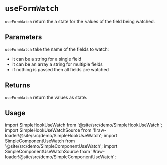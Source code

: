 # `useFormWatch`

`useFormWatch` return the a state for the values of the field being watched.

## Parameters

`useFormWatch` take the name of the fields to watch:

- it can be a string for a single field
- it can be an array a string for multiple fields
- if nothing is passed then all fields are watched

## Returns

`useFormWatch` return the values as state.

## Usage

import SimpleHookUseWatch from '@site/src/demo/SimpleHookUseWatch';
import SimpleHookUseWatchSource from '!!raw-loader!@site/src/demo/SimpleHookUseWatch';
import SimpleComponentUseWatch from '@site/src/demo/SimpleComponentUseWatch';
import SimpleComponentUseWatchSource from '!!raw-loader!@site/src/demo/SimpleComponentUseWatch';

<DemoTabs Component={SimpleComponentUseWatch} Hook={SimpleHookUseWatch} componentCode={SimpleComponentUseWatchSource} componentMetastring="{12,29,35}" hookCode={SimpleHookUseWatchSource} hookMetastring="{13,35,43}" withModes withRevalidateModes />
